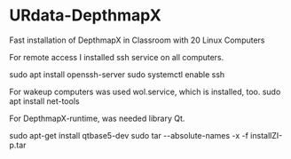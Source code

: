 # URdata-DepthmapX
Fast installation of DepthmapX in Classroom with 20 Linux Computers

For remote access I installed ssh service on all computers.

sudo apt install openssh-server
sudo systemctl enable ssh
    

For wakeup computers was used wol.service, which is installed, too.
sudo apt install net-tools


For DepthmapX-runtime, was needed library Qt.

sudo apt-get install qtbase5-dev
sudo tar --absolute-names -x -f installZI-p.tar
